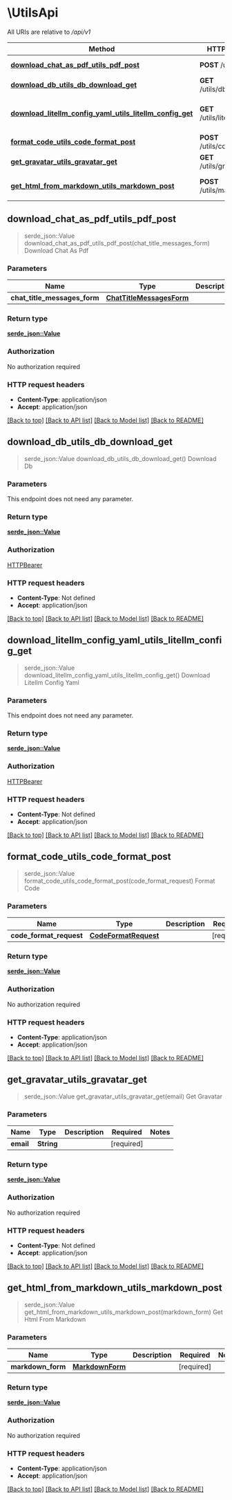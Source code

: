 # \UtilsApi

All URIs are relative to */api/v1*

Method | HTTP request | Description
------------- | ------------- | -------------
[**download_chat_as_pdf_utils_pdf_post**](UtilsApi.md#download_chat_as_pdf_utils_pdf_post) | **POST** /utils/pdf | Download Chat As Pdf
[**download_db_utils_db_download_get**](UtilsApi.md#download_db_utils_db_download_get) | **GET** /utils/db/download | Download Db
[**download_litellm_config_yaml_utils_litellm_config_get**](UtilsApi.md#download_litellm_config_yaml_utils_litellm_config_get) | **GET** /utils/litellm/config | Download Litellm Config Yaml
[**format_code_utils_code_format_post**](UtilsApi.md#format_code_utils_code_format_post) | **POST** /utils/code/format | Format Code
[**get_gravatar_utils_gravatar_get**](UtilsApi.md#get_gravatar_utils_gravatar_get) | **GET** /utils/gravatar | Get Gravatar
[**get_html_from_markdown_utils_markdown_post**](UtilsApi.md#get_html_from_markdown_utils_markdown_post) | **POST** /utils/markdown | Get Html From Markdown



## download_chat_as_pdf_utils_pdf_post

> serde_json::Value download_chat_as_pdf_utils_pdf_post(chat_title_messages_form)
Download Chat As Pdf

### Parameters


Name | Type | Description  | Required | Notes
------------- | ------------- | ------------- | ------------- | -------------
**chat_title_messages_form** | [**ChatTitleMessagesForm**](ChatTitleMessagesForm.md) |  | [required] |

### Return type

[**serde_json::Value**](serde_json::Value.md)

### Authorization

No authorization required

### HTTP request headers

- **Content-Type**: application/json
- **Accept**: application/json

[[Back to top]](#) [[Back to API list]](../README.md#documentation-for-api-endpoints) [[Back to Model list]](../README.md#documentation-for-models) [[Back to README]](../README.md)


## download_db_utils_db_download_get

> serde_json::Value download_db_utils_db_download_get()
Download Db

### Parameters

This endpoint does not need any parameter.

### Return type

[**serde_json::Value**](serde_json::Value.md)

### Authorization

[HTTPBearer](../README.md#HTTPBearer)

### HTTP request headers

- **Content-Type**: Not defined
- **Accept**: application/json

[[Back to top]](#) [[Back to API list]](../README.md#documentation-for-api-endpoints) [[Back to Model list]](../README.md#documentation-for-models) [[Back to README]](../README.md)


## download_litellm_config_yaml_utils_litellm_config_get

> serde_json::Value download_litellm_config_yaml_utils_litellm_config_get()
Download Litellm Config Yaml

### Parameters

This endpoint does not need any parameter.

### Return type

[**serde_json::Value**](serde_json::Value.md)

### Authorization

[HTTPBearer](../README.md#HTTPBearer)

### HTTP request headers

- **Content-Type**: Not defined
- **Accept**: application/json

[[Back to top]](#) [[Back to API list]](../README.md#documentation-for-api-endpoints) [[Back to Model list]](../README.md#documentation-for-models) [[Back to README]](../README.md)


## format_code_utils_code_format_post

> serde_json::Value format_code_utils_code_format_post(code_format_request)
Format Code

### Parameters


Name | Type | Description  | Required | Notes
------------- | ------------- | ------------- | ------------- | -------------
**code_format_request** | [**CodeFormatRequest**](CodeFormatRequest.md) |  | [required] |

### Return type

[**serde_json::Value**](serde_json::Value.md)

### Authorization

No authorization required

### HTTP request headers

- **Content-Type**: application/json
- **Accept**: application/json

[[Back to top]](#) [[Back to API list]](../README.md#documentation-for-api-endpoints) [[Back to Model list]](../README.md#documentation-for-models) [[Back to README]](../README.md)


## get_gravatar_utils_gravatar_get

> serde_json::Value get_gravatar_utils_gravatar_get(email)
Get Gravatar

### Parameters


Name | Type | Description  | Required | Notes
------------- | ------------- | ------------- | ------------- | -------------
**email** | **String** |  | [required] |

### Return type

[**serde_json::Value**](serde_json::Value.md)

### Authorization

No authorization required

### HTTP request headers

- **Content-Type**: Not defined
- **Accept**: application/json

[[Back to top]](#) [[Back to API list]](../README.md#documentation-for-api-endpoints) [[Back to Model list]](../README.md#documentation-for-models) [[Back to README]](../README.md)


## get_html_from_markdown_utils_markdown_post

> serde_json::Value get_html_from_markdown_utils_markdown_post(markdown_form)
Get Html From Markdown

### Parameters


Name | Type | Description  | Required | Notes
------------- | ------------- | ------------- | ------------- | -------------
**markdown_form** | [**MarkdownForm**](MarkdownForm.md) |  | [required] |

### Return type

[**serde_json::Value**](serde_json::Value.md)

### Authorization

No authorization required

### HTTP request headers

- **Content-Type**: application/json
- **Accept**: application/json

[[Back to top]](#) [[Back to API list]](../README.md#documentation-for-api-endpoints) [[Back to Model list]](../README.md#documentation-for-models) [[Back to README]](../README.md)

